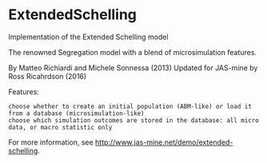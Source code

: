 # ExtendedSchelling
Implementation of the Extended Schelling model

The renowned Segregation model with a blend of microsimulation features.

By Matteo Richiardi and Michele Sonnessa (2013)
Updated for JAS-mine by Ross Ricahrdson (2016)

Features:

    choose whether to create an initial population (ABM-like) or load it from a database (microsimulation-like)
    choose which simulation outcomes are stored in the database: all micro data, or macro statistic only

For more information, see http://www.jas-mine.net/demo/extended-schelling.
